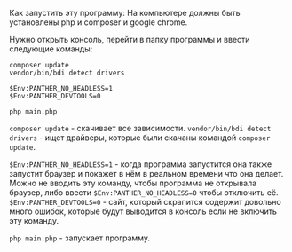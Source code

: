 Как запустить эту программу:
На компьютере должны быть установлены php и composer и google chrome.

Нужно открыть консоль, перейти в папку программы и ввести следующие команды:

```
composer update
vendor/bin/bdi detect drivers

$Env:PANTHER_NO_HEADLESS=1
$Env:PANTHER_DEVTOOLS=0

php main.php
```

`composer update` - скачивает все зависимости.
`vendor/bin/bdi detect drivers` - ищет драйверы, которые были скачаны командой `composer update`.

`$Env:PANTHER_NO_HEADLESS=1` - когда программа запустится она также запустит браузер и покажет в нём в реальном времени что она делает. Можно не вводить эту команду, чтобы программа не открывала браузер, либо ввести `$Env:PANTHER_NO_HEADLESS=0` чтобы отключить её.
`$Env:PANTHER_DEVTOOLS=0` - сайт, который скрапится содержит довольно много ошибок, которые будут выводится в консоль если не включить эту команду.

`php main.php` - запускает программу.


